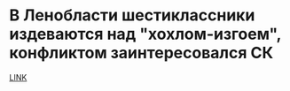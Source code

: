 # В Ленобласти шестиклассники издеваются над "хохлом-изгоем", конфликтом заинтересовался СК



[LINK](https://varlamov.ru/2887900.html)
